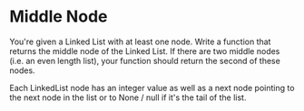 # Middle Node

You're given a Linked List with at least one node. Write a function that returns the middle node of the Linked List. If there are two middle nodes (i.e. an even length list), your function should return the second of these nodes.

Each LinkedList node has an integer value as well as a next node pointing to the next node in the list or to None / null if it's the tail of the list.
